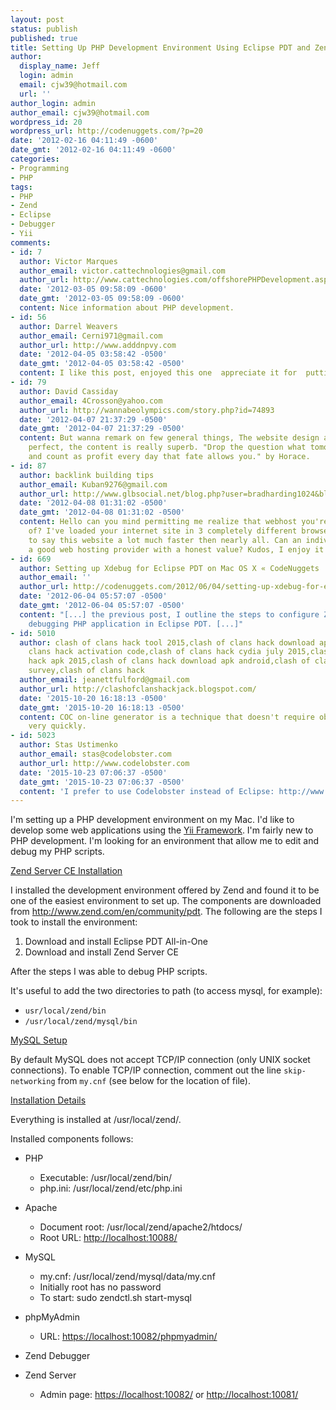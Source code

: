 ```yaml
---
layout: post
status: publish
published: true
title: Setting Up PHP Development Environment Using Eclipse PDT and Zend Server CE
author:
  display_name: Jeff
  login: admin
  email: cjw39@hotmail.com
  url: ''
author_login: admin
author_email: cjw39@hotmail.com
wordpress_id: 20
wordpress_url: http://codenuggets.com/?p=20
date: '2012-02-16 04:11:49 -0600'
date_gmt: '2012-02-16 04:11:49 -0600'
categories:
- Programming
- PHP
tags:
- PHP
- Zend
- Eclipse
- Debugger
- Yii
comments:
- id: 7
  author: Victor Marques
  author_email: victor.cattechnologies@gmail.com
  author_url: http://www.cattechnologies.com/offshorePHPDevelopment.aspx
  date: '2012-03-05 09:58:09 -0600'
  date_gmt: '2012-03-05 09:58:09 -0600'
  content: Nice information about PHP development.
- id: 56
  author: Darrel Weavers
  author_email: Cerni971@gmail.com
  author_url: http://www.adddnpvy.com
  date: '2012-04-05 03:58:42 -0500'
  date_gmt: '2012-04-05 03:58:42 -0500'
  content: I like this post, enjoyed this one  appreciate it for  putting up.
- id: 79
  author: David Cassiday
  author_email: 4Crosson@yahoo.com
  author_url: http://wannabeolympics.com/story.php?id=74893
  date: '2012-04-07 21:37:29 -0500'
  date_gmt: '2012-04-07 21:37:29 -0500'
  content: But wanna remark on few general things, The website design and style is
    perfect, the content is really superb. "Drop the question what tomorrow may bring,
    and count as profit every day that fate allows you." by Horace.
- id: 87
  author: backlink building tips
  author_email: Kuban9276@gmail.com
  author_url: http://www.glbsocial.net/blog.php?user=bradharding1024&blogentry_id=86314
  date: '2012-04-08 01:31:02 -0500'
  date_gmt: '2012-04-08 01:31:02 -0500'
  content: Hello can you mind permitting me realize that webhost you're making use
    of? I've loaded your internet site in 3 completely different browsers and I need
    to say this website a lot much faster then nearly all. Can an individual suggest
    a good web hosting provider with a honest value? Kudos, I enjoy it!
- id: 669
  author: Setting up Xdebug for Eclipse PDT on Mac OS X « CodeNuggets
  author_email: ''
  author_url: http://codenuggets.com/2012/06/04/setting-up-xdebug-for-eclipse-pdt-on-mac-os-x/
  date: '2012-06-04 05:57:07 -0500'
  date_gmt: '2012-06-04 05:57:07 -0500'
  content: "[...] the previous post, I outline the steps to configure Zend Debugger
    debugging PHP application in Eclipse PDT. [...]"
- id: 5010
  author: clash of clans hack tool 2015,clash of clans hack download apk,clash of
    clans hack activation code,clash of clans hack cydia july 2015,clash of clans
    hack apk 2015,clash of clans hack download apk android,clash of clans hack no
    survey,clash of clans hack
  author_email: jeanettfulford@gmail.com
  author_url: http://clashofclanshackjack.blogspot.com/
  date: '2015-10-20 16:18:13 -0500'
  date_gmt: '2015-10-20 16:18:13 -0500'
  content: COC on-line generator is a technique that doesn't require obtain and works
    very quickly.
- id: 5023
  author: Stas Ustimenko
  author_email: stas@codelobster.com
  author_url: http://www.codelobster.com
  date: '2015-10-23 07:06:37 -0500'
  date_gmt: '2015-10-23 07:06:37 -0500'
  content: 'I prefer to use Codelobster instead of Eclipse: http://www.codelobster.com'
---
```

I'm setting up a PHP development environment on my Mac. I'd like to develop some web applications using the <a href="http://www.yiiframework.com/">Yii Framework</a>. I'm fairly new to PHP development. I'm looking for an environment that allow me to edit and debug my PHP scripts.

<span style="text-decoration: underline;">Zend Server CE Installation</span>

I installed the development environment offered by Zend and found it to be one of the easiest environment to set up. The components are downloaded from <a href="http://www.zend.com/en/community/pdt">http://www.zend.com/en/community/pdt</a>. The following are the steps I took to install the environment:

1. Download and install Eclipse PDT All-in-One
2. Download and install Zend Server CE

After the steps I was able to debug PHP scripts.

It's useful to add the two directories to path (to access mysql, for example):

- `usr/local/zend/bin`
- `/usr/local/zend/mysql/bin`

<span style="text-decoration: underline;">MySQL Setup</span>

By default MySQL does not accept TCP/IP connection (only UNIX socket connections). To enable TCP/IP connection, comment out the line `skip-networking` from `my.cnf` (see below for the location of file).

<span style="text-decoration: underline;">Installation Details</span>

Everything is installed at /usr/local/zend/.

Installed components follows:

- PHP
    - Executable: /usr/local/zend/bin/
    - php.ini: /usr/local/zend/etc/php.ini
- Apache
    - Document root: /usr/local/zend/apache2/htdocs/
    - Root URL: <a href="http://localhost:10088/">http://localhost:10088/</a>

- MySQL
    - my.cnf: /usr/local/zend/mysql/data/my.cnf
    - Initially root has no password
    - To start: sudo zendctl.sh start-mysql
- phpMyAdmin
    - URL: <a href="https://localhost:10082/phpmyadmin/">https://localhost:10082/phpmyadmin/</a>
- Zend Debugger
- Zend Server
    - Admin page: <a href="https://localhost:10082/">https://localhost:10082/</a> or <a href="http://localhost:10081/">http://localhost:10081/</a>